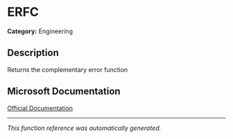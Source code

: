 # ERFC

**Category:** Engineering

## Description
Returns the complementary error function

## Microsoft Documentation
[Official Documentation](https://support.microsoft.com//en-us/office/erfc-function-736e0318-70ba-4e8b-8d08-461fe68b71b3)

---
*This function reference was automatically generated.*
